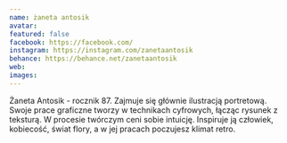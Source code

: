 ```yaml
---
name: żaneta antosik
avatar: 
featured: false
facebook: https://facebook.com/
instagram: https://instagram.com/zanetaantosik
behance: https://behance.net/zanetaantosik
web:
images:
---
```


Żaneta Antosik - rocznik 87. Zajmuje się głównie ilustracją portretową. Swoje prace graficzne tworzy w technikach cyfrowych, łącząc rysunek z teksturą. W procesie twórczym ceni sobie intuicję. Inspiruje ją człowiek, kobiecość, świat flory, a w jej pracach poczujesz klimat retro.

